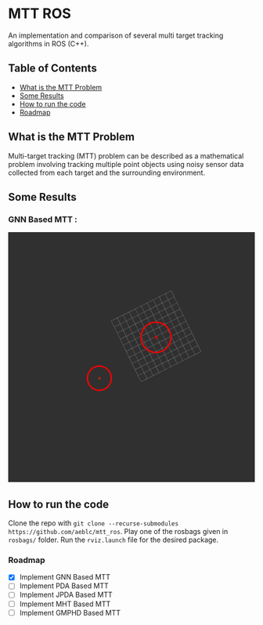 # MTT ROS
An implementation and comparison of several multi target tracking algorithms in ROS (C++).


## Table of Contents

- [What is the MTT Problem](#what-is-the-mtt-problem)
- [Some Results](#some-results)
- [How to run the code](#how-to-run-the-code)
- [Roadmap](#roadmap)

## What is the MTT Problem
Multi-target tracking (MTT) problem can be described as a mathematical problem involving tracking multiple point objects using noisy sensor data collected from each target and the surrounding environment. 

## Some Results

### GNN Based MTT :
<img src="gnn_tracker/results/gnn_tracker_result.gif" width="660" height="510"/>

## How to run the code
Clone the repo with `git clone --recurse-submodules https://github.com/aeblc/mtt_ros`. Play one of the rosbags given in `rosbags/` folder.
Run the `rviz.launch` file for the desired package. 

### Roadmap

- [x] Implement GNN Based MTT
- [ ] Implement PDA Based MTT
- [ ] Implement JPDA Based MTT
- [ ] Implement MHT Based MTT
- [ ] Implement GMPHD Based MTT
